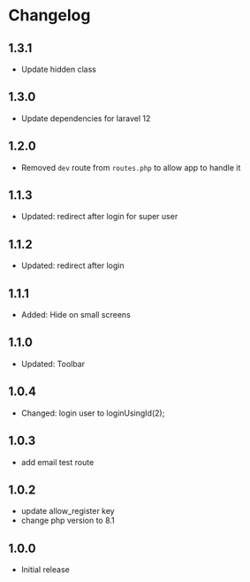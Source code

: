 # Changelog

## 1.3.1
- Update hidden class

## 1.3.0
- Update dependencies for laravel 12

## 1.2.0
- Removed `dev` route from `routes.php` to allow app to handle it

## 1.1.3
- Updated: redirect after login for super user
  
## 1.1.2
- Updated: redirect after login
  
## 1.1.1
- Added: Hide on small screens
  
## 1.1.0
- Updated: Toolbar

## 1.0.4
- Changed: login user to loginUsingId(2);

## 1.0.3
- add email test route

## 1.0.2
- update allow_register key
- change php version to 8.1

## 1.0.0
-   Initial release
